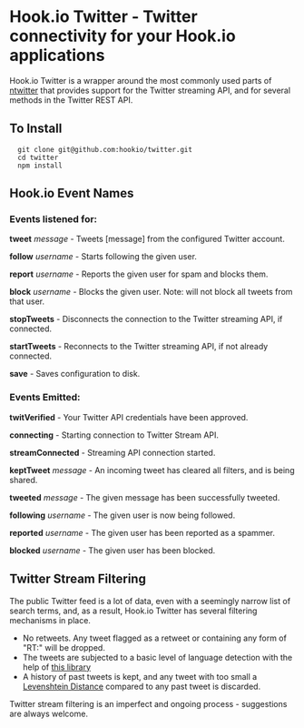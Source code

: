 # Hook.io Twitter - Twitter connectivity for your Hook.io applications

Hook.io Twitter is a wrapper around the most commonly used parts of [ntwitter](http://github.com/AvianFlu/ntwitter) that provides support for the Twitter streaming API, and for several methods in the Twitter REST API.

## To Install

      git clone git@github.com:hookio/twitter.git
      cd twitter
      npm install

## Hook.io Event Names

### Events listened for:

**tweet** *message* - Tweets [message] from the configured Twitter account.

**follow** *username* - Starts following the given user.

**report** *username* - Reports the given user for spam and blocks them.

**block** *username* - Blocks the given user.  Note: will not block all tweets from that user.

**stopTweets** - Disconnects the connection to the Twitter streaming API, if connected.

**startTweets** - Reconnects to the Twitter streaming API, if not already connected.

**save** - Saves configuration to disk.

### Events Emitted:

**twitVerified** - Your Twitter API credentials have been approved.

**connecting** - Starting connection to Twitter Stream API.

**streamConnected** - Streaming API connection started.

**keptTweet** *message* - An incoming tweet has cleared all filters, and is being shared.

**tweeted** *message* - The given message has been successfully tweeted.

**following** *username* - The given user is now being followed.

**reported** *username* - The given user has been reported as a spammer.

**blocked** *username* - The given user has been blocked.


## Twitter Stream Filtering

The public Twitter feed is a lot of data, even with a seemingly narrow list of search terms, and, as a result, Hook.io Twitter has several filtering mechanisms in place.

- No retweets.  Any tweet flagged as a retweet or containing any form of "RT:" will be dropped.
- The tweets are subjected to a basic level of language detection with the help of [this library](https://github.com/FGRibreau/node-language-detect)
- A history of past tweets is kept, and any tweet with too small a [Levenshtein Distance](http://github.com/gf3/Levenshtein) compared to any past tweet is discarded.

Twitter stream filtering is an imperfect and ongoing process - suggestions are always welcome.

